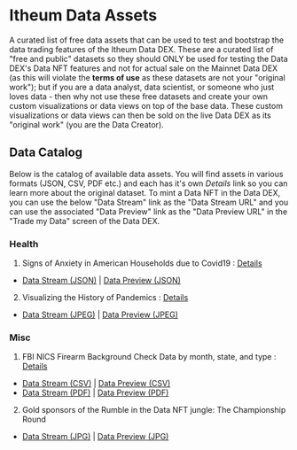 # Itheum Data Assets

A curated list of free data assets that can be used to test and bootstrap the data trading features of the Itheum Data DEX. These are a curated list of "free and public" datasets so they should ONLY be used for testing the Data DEX's Data NFT features and not for actual sale on the Mainnet Data DEX (as this will violate the **terms of use** as these datasets are not your "original work"); but if you are a data analyst, data scientist, or someone who just loves data - then why not use these free datasets and create your own custom visualizations or data views on top of the base data. These custom visualizations or data views can then be sold on the live Data DEX as its "original work" (you are the Data Creator).

## Data Catalog

Below is the catalog of available data assets. You will find assets in various formats (JSON, CSV, PDF etc.) and each has it's own _Details_ link so you can learn more about the original dataset. To mint a Data NFT in the Data DEX, you can use the below "Data Stream" link as the "Data Stream URL" and you can use the associated "Data Preview" link as the "Data Preview URL" in the "Trade my Data" screen of the Data DEX.

### Health

1. Signs of Anxiety in American Households due to Covid19 : [Details](https://github.com/Itheum/data-assets/blob/main/Health/H1__Signs_of_Anxiety_in_American_Households_due_to_Covid19)

- [Data Stream (JSON)](https://raw.githubusercontent.com/Itheum/data-assets/main/Health/H1__Signs_of_Anxiety_in_American_Households_due_to_Covid19/dataset.json) | [Data Preview (JSON)](https://raw.githubusercontent.com/Itheum/data-assets/main/Health/H1__Signs_of_Anxiety_in_American_Households_due_to_Covid19/preview.json)

2. Visualizing the History of Pandemics : [Details](https://github.com/Itheum/data-assets/blob/main/Health/H2__Visualizing_the_History_of_Pandemics)

- [Data Stream (JPEG)](https://raw.githubusercontent.com/Itheum/data-assets/main/Health/H2__Visualizing_the_History_of_Pandemics/dataset.jpeg) | [Data Preview (JPEG)](https://raw.githubusercontent.com/Itheum/data-assets/main/Health/H2__Visualizing_the_History_of_Pandemics/preview.jpeg)

### Misc

1. FBI NICS Firearm Background Check Data by month, state, and type : [Details](https://github.com/Itheum/data-assets/blob/main/Misc/M1__FBI_Firearm_Background_Check_Data)

- [Data Stream (CSV)](https://raw.githubusercontent.com/Itheum/data-assets/main/Misc/M1__FBI_Firearm_Background_Check_Data/csv/dataset.csv) | [Data Preview (CSV)](https://raw.githubusercontent.com/Itheum/data-assets/main/Misc/M1__FBI_Firearm_Background_Check_Data/csv/preview.csv)
- [Data Stream (PDF)](https://raw.githubusercontent.com/Itheum/data-assets/main/Misc/M1__FBI_Firearm_Background_Check_Data/pdf/dataset.pdf) | [Data Preview (PDF)](https://raw.githubusercontent.com/Itheum/data-assets/main/Misc/M1__FBI_Firearm_Background_Check_Data/pdf/preview.pdf)

2. Gold sponsors of the Rumble in the Data NFT jungle: The Championship Round

- [Data Stream (JPG)](https://raw.githubusercontent.com/Itheum/data-assets/main/Misc/Gold_Sponsors/DataStream.jpg) | [Data Preview (JPG)](https://raw.githubusercontent.com/Itheum/data-assets/main/Misc/Gold_Sponsors/DataPreview.jpg)
